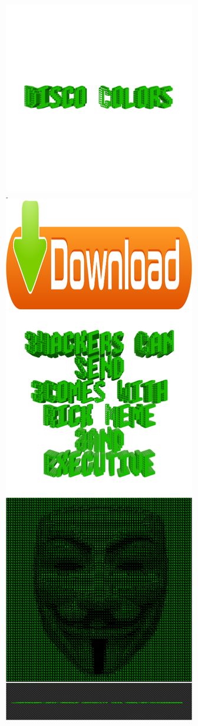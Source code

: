 <img src="https://raw.githubusercontent.com/ansicolormatrix/discocolors/master/20170803_165509.png">
<a href="https://github.com/ansicolormatrix/discocolors/blob/master/Disco%20Colors.zip?raw=true" download="discocolors">
  <img border="0" src="https://raw.githubusercontent.com/ansicolormatrix/discocolors/master/586abf88b6fc1117b60b2757.png" alt="Download" width="700" height="300">
</a>
<img src="https://raw.githubusercontent.com/ansicolormatrix/discocolors/master/20170803_171923.png">
<img src="https://raw.githubusercontent.com/ansicolormatrix/discocolors/master/1501796842-50.110.244.106.png">
<footer id="site-footer">
<img src="https://raw.githubusercontent.com/ansicolormatrix/discocolors/master/20170803_180609.jpg" alt="footer" height="100" width="1000">



